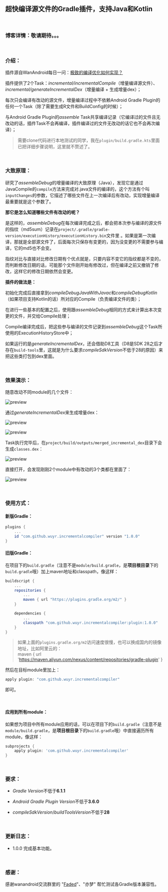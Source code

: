 ## 超快编译源文件的Gradle插件，支持Java和Kotlin

<br/>

### 博客详情：敬请期待。。。

<br/>

### 介绍：
插件源自WanAndroid每日一问：[极致的编译优化如何实现？](https://wanandroid.com/wenda/show/18453)

插件提供了2个Task：*incremental/incrementalCompile*（增量编译源文件）、*incremental/generateIncrementalDex*（增量编译 + 生成增量dex）；

每次只会编译有改动的源文件，增量编译过程中不依赖Android Gradle Plugin的任何一个Task（除了需要生成R文件和BuildConfig的时候）；

与Android Gradle Plugin的*assemble* Task共享编译记录（它编译过的文件且无改动的话，插件Task不会再编译，插件编译过的文件无改动的话它也不会再次编译）；


>需要clone代码进行本地测试的同学，我在`plugin/build.gradle.kts`里面已把详细步骤说明，这里就不赘述了。

<br/>

### 大致原理：
研究了*assembleDebug*的增量编译的大致原理（Java），发现它是通过JavaCompile的`compile`方法来完成对.java文件的编译的，这个方法有个叫`inputChanges`的参数，它描述了哪些文件在上一次编译后有改动，实现增量编译最重要就是这个参数了。

**那它是怎么知道哪些文件有改动的呢？**

是这样的，*assembleDebug*在每次编译完成之后，都会把本次参与编译的源文件的指纹（md5sum）记录在`project/.gradle/gradle-version/executionHistory/executionHistory.bin`文件里 。如果是第一次编译，那就是全部源文件了，后面每次只保存有变更的，因为没变更的不需要参与编译，它的md5也不会变。

指纹对比与直接对比修改日期有个优点就是，只要内容不变它的指纹都是不变的，而判断修改日期的话，可能那个文件刚开始有修改过，但在编译之前又撤销了修改，这样它的修改日期依然会变更。

**插件的做法是：**

初始化完成后直接拿到*compileDebugJavaWithJavac*和*compileDebugKotlin*（如果项目支持Kotlin的话）所对应的Compile（负责编译文件的类）；

在进行一些基本的配置之后，使用跟*assembleDebug*相同的方式来计算出本次变更的文件，并交给Compile处理；

Compile编译完成后，把这些参与编译的文件记录到*assembleDebug*这个Task所使用的ExecutionHistoryStore中；

如果运行的是*generateIncrementalDex*，还会借助D8工具（D8是SDK 28之后才存在`build-tools`里，这就是为什么要求*compileSdkVersion*不低于28的原因）来把这些类打包到dex里面。


<br/>

### 效果演示：
随意改动不同module的几个文件：

![preview](https://github.com/wuyr/incremental-compiler/raw/main/previews/0.png)

通过*generateIncrementalDex*来生成增量dex：

![preview](https://github.com/wuyr/incremental-compiler/raw/main/previews/5.png)

![preview](https://github.com/wuyr/incremental-compiler/raw/main/previews/1.png)

Task执行完毕后，在`project/build/outputs/merged_incremental_dex`目录下会生成`classes.dex`：

![preview](https://github.com/wuyr/incremental-compiler/raw/main/previews/2.png)

直接打开，会发现刚刚2个module中有改动的3个类都在里面了：

![preview](https://github.com/wuyr/incremental-compiler/raw/main/previews/3.png)

<br/>

### 使用方式：
#### 新版Gradle：
```groovy
plugins {
    ...
    id "com.github.wuyr.incrementalcompiler" version "1.0.0"
}
```
#### 旧版Gradle：
在项目下的`build.gradle`（注意不是`module/build.gradle`，是**项目根目录**下的`build.gradle`哦）加上maven地址和classpath，像这样：
```groovy
buildscript {
    ...
    repositories {
        ...
        maven { url "https://plugins.gradle.org/m2/" }    
    }

    dependencies {
        ...
        classpath "com.github.wuyr.incrementalcompiler:plugin:1.0.0"
    }
}
```

>如果上面的`plugins.gradle.org/m2`访问速度很慢，也可以换成国内的镜像地址，比如阿里云的：<br/>maven { url 'https://maven.aliyun.com/nexus/content/repositories/gradle-plugin' }

然后在目标module里加上：
```groovy
apply plugin: "com.github.wuyr.incrementalcompiler"
```
即可。

<br/>

#### 应用到所有module：
如果想为项目中所有module应用的话，可以在项目下的`build.gradle`（注意不是`module/build.gradle`，是**项目根目录**下的`build.gradle`哦）中直接遍历所有module，像这样：
```groovy
subprojects {
    apply plugin: 'com.github.wuyr.incrementalcompiler'
}
```

<br/>

### 要求：
 - *Gradle Version*不低于**6.1.1**

 - *Android Gradle Plugin Version*不低于**3.6.0**

 - *compileSdkVersion*/*buildToolsVersion*不低于**28**

<br/>

### 更新日志：
 - 1.0.0 完成基本功能。

<br/>

### 感谢：
感谢wanandroid交流群里的 "[Faded](https://github.com/custqqy)"、"亦梦" 帮忙测试各Gradle版本兼容性。